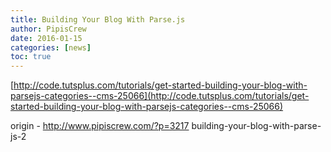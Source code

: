 ```yaml
---
title: Building Your Blog With Parse.js
author: PipisCrew
date: 2016-01-15
categories: [news]
toc: true
---
```


[http://code.tutsplus.com/tutorials/get-started-building-your-blog-with-parsejs-categories--cms-25066](http://code.tutsplus.com/tutorials/get-started-building-your-blog-with-parsejs-categories--cms-25066)

origin - http://www.pipiscrew.com/?p=3217 building-your-blog-with-parse-js-2